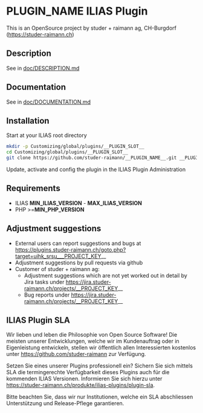 # __PLUGIN_NAME__ ILIAS Plugin

This is an OpenSource project by studer + raimann ag, CH-Burgdorf (https://studer-raimann.ch)

## Description
See in [doc/DESCRIPTION.md](./doc/DESCRIPTION.md)

## Documentation
See in [doc/DOCUMENTATION.md](./doc/DOCUMENTATION.md)

## Installation
Start at your ILIAS root directory
```bash
mkdir -p Customizing/global/plugins/__PLUGIN_SLOT__
cd Customizing/global/plugins/__PLUGIN_SLOT__
git clone https://github.com/studer-raimann/__PLUGIN_NAME__.git __PLUGIN_NAME__
```
Update, activate and config the plugin in the ILIAS Plugin Administration

## Requirements
* ILIAS __MIN_ILIAS_VERSION__ - __MAX_ILIAS_VERSION__
* PHP >=__MIN_PHP_VERSION__

## Adjustment suggestions
* External users can report suggestions and bugs at https://plugins.studer-raimann.ch/goto.php?target=uihk_srsu___PROJECT_KEY__
* Adjustment suggestions by pull requests via github
* Customer of studer + raimann ag: 
	* Adjustment suggestions which are not yet worked out in detail by Jira tasks under https://jira.studer-raimann.ch/projects/__PROJECT_KEY__
	* Bug reports under https://jira.studer-raimann.ch/projects/__PROJECT_KEY__

## ILIAS Plugin SLA
Wir lieben und leben die Philosophie von Open Source Software! Die meisten unserer Entwicklungen, welche wir im Kundenauftrag oder in Eigenleistung entwickeln, stellen wir öffentlich allen Interessierten kostenlos unter https://github.com/studer-raimann zur Verfügung.

Setzen Sie eines unserer Plugins professionell ein? Sichern Sie sich mittels SLA die termingerechte Verfügbarkeit dieses Plugins auch für die kommenden ILIAS Versionen. Informieren Sie sich hierzu unter https://studer-raimann.ch/produkte/ilias-plugins/plugin-sla.

Bitte beachten Sie, dass wir nur Institutionen, welche ein SLA abschliessen Unterstützung und Release-Pflege garantieren.
